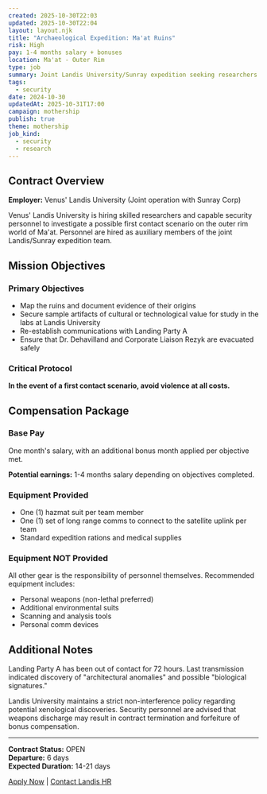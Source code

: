 ```yaml
---
created: 2025-10-30T22:03
updated: 2025-10-30T22:04
layout: layout.njk
title: "Archaeological Expedition: Ma'at Ruins"
risk: High
pay: 1-4 months salary + bonuses
location: Ma'at - Outer Rim
type: job
summary: Joint Landis University/Sunray expedition seeking researchers and security for possible first contact scenario.
tags:
  - security
date: 2024-10-30
updatedAt: 2025-10-31T17:00
campaign: mothership
publish: true
theme: mothership
job_kind:
  - security
  - research
---
```


## Contract Overview

**Employer:** Venus' Landis University (Joint operation with Sunray Corp)

Venus' Landis University is hiring skilled researchers and capable security personnel to investigate a possible first contact scenario on the outer rim world of Ma'at. Personnel are hired as auxiliary members of the joint Landis/Sunray expedition team.

## Mission Objectives

### Primary Objectives
- Map the ruins and document evidence of their origins
- Secure sample artifacts of cultural or technological value for study in the labs at Landis University
- Re-establish communications with Landing Party A
- Ensure that Dr. Dehavilland and Corporate Liaison Rezyk are evacuated safely

### Critical Protocol
**In the event of a first contact scenario, avoid violence at all costs.**

## Compensation Package

### Base Pay
One month's salary, with an additional bonus month applied per objective met.

**Potential earnings:** 1-4 months salary depending on objectives completed.

### Equipment Provided
- One (1) hazmat suit per team member
- One (1) set of long range comms to connect to the satellite uplink per team
- Standard expedition rations and medical supplies

### Equipment NOT Provided
All other gear is the responsibility of personnel themselves. Recommended equipment includes:
- Personal weapons (non-lethal preferred)
- Additional environmental suits
- Scanning and analysis tools
- Personal comm devices

## Additional Notes

Landing Party A has been out of contact for 72 hours. Last transmission indicated discovery of "architectural anomalies" and possible "biological signatures."

Landis University maintains a strict non-interference policy regarding potential xenological discoveries. Security personnel are advised that weapons discharge may result in contract termination and forfeiture of bonus compensation.

---

**Contract Status:** OPEN  
**Departure:** 6 days  
**Expected Duration:** 14-21 days

[Apply Now](#) | [Contact Landis HR](#)
